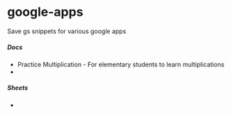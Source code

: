 # google-apps

Save gs snippets for various google apps

##### Docs
- Practice Multiplication - For elementary students to learn multiplications
-

##### Sheets
-
